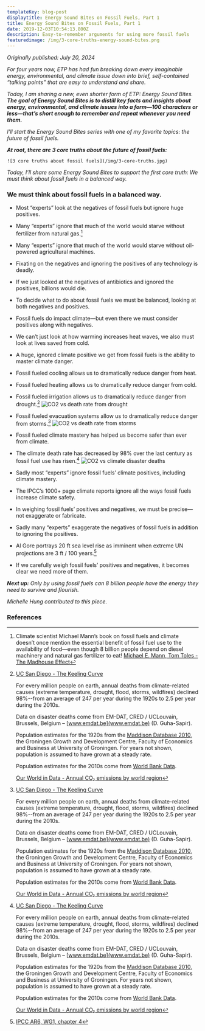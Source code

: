 ```yaml
---
templateKey: blog-post
displaytitle: Energy Sound Bites on Fossil Fuels, Part 1
title: Energy Sound Bites on Fossil Fuels, Part 1
date: 2019-12-03T10:54:13.800Z
description: Easy-to-remember arguments for using more fossil fuels
featuredimage: /img/3-core-truths-energy-sound-bites.png
---
```

_Originally published: July 20, 2024_

_For four years now, ETP has had fun breaking down every imaginable energy, environmental, and climate issue down into brief, self-contained “talking points” that are easy to understand and share._

_Today, I am sharing a new, even shorter form of ETP: Energy Sound Bites._ ***The goal of Energy Sound Bites is to distill key facts and insights about energy, environmental, and climate issues into a form—100 characters or less—that’s short enough to remember and repeat whenever you need them.***

_I’ll start the Energy Sound Bites series with one of my favorite topics: the future of fossil fuels._

***At root, there are 3 core truths about the future of fossil fuels:***

    ![3 core truths about fossil fuels](/img/3-core-truths.jpg)

_Today, I’ll share some Energy Sound Bites to support the first core truth: We must think about fossil fuels in a balanced way._

### We must think about fossil fuels in a balanced way.

- Most “experts” look at the negatives of fossil fuels but ignore huge positives.

- Many “experts” ignore that much of the world would starve without fertilizer from natural gas.[^1]

- Many “experts” ignore that much of the world would starve without oil-powered agricultural machines.

- Fixating on the negatives and ignoring the positives of any technology is deadly.

- If we just looked at the negatives of antibiotics and ignored the positives, billions would die.

- To decide what to do about fossil fuels we must be balanced, looking at both negatives and positives.

- Fossil fuels do impact climate—but even there we must consider positives along with negatives.

- We can’t just look at how warming increases heat waves, we also must look at lives saved from cold.

- A huge, ignored climate positive we get from fossil fuels is the ability to master climate danger.

- Fossil fueled cooling allows us to dramatically reduce danger from heat.

- Fossil fueled heating allows us to dramatically reduce danger from cold.

- Fossil fueled irrigation allows us to dramatically reduce danger from drought.[^2]
    ![CO2 vs death rate from drought](/img/co2-vs-death-from-drought.jpg)

- Fossil fueled evacuation systems allow us to dramatically reduce danger from storms.[^3]
    ![CO2 vs death rate from storms](/img/art-20-more-fossil-fuel-use-fewer-storm-related-deaths.png)

- Fossil fueled climate mastery has helped us become safer than ever from climate.

- The climate death rate has decreased by 98% over the last century as fossil fuel use has risen.[^4]
    ![CO2 vs climate disaster deaths](/img/3-atmospheric-co2-climate-deaths.jpg)

- Sadly most “experts” ignore fossil fuels’ climate positives, including climate mastery.

- The IPCC’s 1000+ page climate reports ignore all the ways fossil fuels increase climate safety.

- In weighing fossil fuels’ positives and negatives, we must be precise—not exaggerate or fabricate.

- Sadly many “experts” exaggerate the negatives of fossil fuels in addition to ignoring the positives.

- Al Gore portrays 20 ft sea level rise as imminent when extreme UN projections are 3 ft / 100 years.[^5]

- If we carefully weigh fossil fuels’ positives and negatives, it becomes clear we need more of them.

***Next up:*** _Only by using fossil fuels can 8 billion people have the energy they need to survive and flourish._

_Michelle Hung contributed to this piece._

### References

[^1]:
    Climate scientist Michael Mann’s book on fossil fuels and climate doesn’t once mention the essential benefit of fossil fuel use to the availability of food—even though 8 billion people depend on diesel machinery and natural gas fertilizer to eat!
    [Michael E. Mann, Tom Toles - The Madhouse Effect](https://cup.columbia.edu/book/the-madhouse-effect/9780231177863)

[^2]:
    [UC San Diego - The Keeling Curve]( https://keelingcurve.ucsd.edu/)

    For every million people on earth, annual deaths from climate-related causes (extreme temperature, drought, flood, storms, wildfires) declined 98%--from an average of 247 per year during the 1920s to 2.5 per year during the 2010s.

    Data on disaster deaths come from EM-DAT, CRED / UCLouvain, Brussels, Belgium – [www.emdat.be](www.emdat.be) (D. Guha-Sapir).

    Population estimates for the 1920s from the [Maddison Database 2010](https://www.rug.nl/ggdc/historicaldevelopment/maddison/releases/maddison-database-2010), the Groningen Growth and Development Centre, Faculty of Economics and Business at University of Groningen. For years not shown, population is assumed to have grown at a steady rate.

    Population estimates for the 2010s come from [World Bank Data](https://data.worldbank.org/indicator/SP.POP.TOTL).

    [Our World in Data - Annual CO₂ emissions by world region](https://ourworldindata.org/grapher/annual-co-emissions-by-region)

[^3]: 
    [UC San Diego - The Keeling Curve]( https://keelingcurve.ucsd.edu/)

    For every million people on earth, annual deaths from climate-related causes (extreme temperature, drought, flood, storms, wildfires) declined 98%--from an average of 247 per year during the 1920s to 2.5 per year during the 2010s.

    Data on disaster deaths come from EM-DAT, CRED / UCLouvain, Brussels, Belgium – [www.emdat.be](www.emdat.be) (D. Guha-Sapir).

    Population estimates for the 1920s from the [Maddison Database 2010](https://www.rug.nl/ggdc/historicaldevelopment/maddison/releases/maddison-database-2010), the Groningen Growth and Development Centre, Faculty of Economics and Business at University of Groningen. For years not shown, population is assumed to have grown at a steady rate.

    Population estimates for the 2010s come from [World Bank Data](https://data.worldbank.org/indicator/SP.POP.TOTL).

    [Our World in Data - Annual CO₂ emissions by world region](https://ourworldindata.org/grapher/annual-co-emissions-by-region)

[^4]: 
    [UC San Diego - The Keeling Curve]( https://keelingcurve.ucsd.edu/)

    For every million people on earth, annual deaths from climate-related causes (extreme temperature, drought, flood, storms, wildfires) declined 98%--from an average of 247 per year during the 1920s to 2.5 per year during the 2010s.

    Data on disaster deaths come from EM-DAT, CRED / UCLouvain, Brussels, Belgium – [www.emdat.be](www.emdat.be) (D. Guha-Sapir).

    Population estimates for the 1920s from the [Maddison Database 2010](https://www.rug.nl/ggdc/historicaldevelopment/maddison/releases/maddison-database-2010), the Groningen Growth and Development Centre, Faculty of Economics and Business at University of Groningen. For years not shown, population is assumed to have grown at a steady rate.

    Population estimates for the 2010s come from [World Bank Data](https://data.worldbank.org/indicator/SP.POP.TOTL).

    [Our World in Data - Annual CO₂ emissions by world region](https://ourworldindata.org/grapher/annual-co-emissions-by-region)

[^5]: [IPCC AR6, WG1, chapter 4](https://www.ipcc.ch/report/ar6/wg1/)